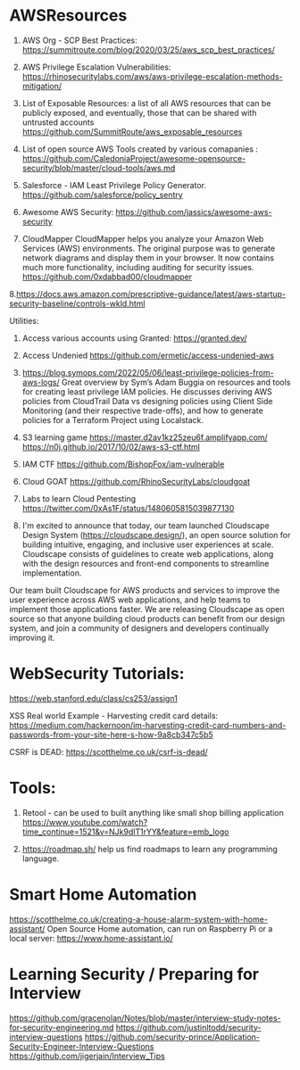 # AWSResources

1. AWS Org - SCP Best Practices:
https://summitroute.com/blog/2020/03/25/aws_scp_best_practices/

2. AWS Privilege Escalation Vulnerabilities:
https://rhinosecuritylabs.com/aws/aws-privilege-escalation-methods-mitigation/

3. List of Exposable Resources:
a list of all AWS resources that can be publicly exposed, and eventually, those that can be shared with untrusted accounts
https://github.com/SummitRoute/aws_exposable_resources

4. List of open source AWS Tools created by various comapanies :
https://github.com/CaledoniaProject/awesome-opensource-security/blob/master/cloud-tools/aws.md

5. Salesforce - IAM Least Privilege Policy Generator.
https://github.com/salesforce/policy_sentry

6. Awesome AWS Security:
https://github.com/jassics/awesome-aws-security

7. CloudMapper
CloudMapper helps you analyze your Amazon Web Services (AWS) environments. The original purpose was to generate network diagrams and display them in your browser. It now contains much more functionality, including auditing for security issues.
https://github.com/0xdabbad00/cloudmapper

8.https://docs.aws.amazon.com/prescriptive-guidance/latest/aws-startup-security-baseline/controls-wkld.html


Utilities:
1. Access various accounts using Granted:
https://granted.dev/

2. Access Undenied
https://github.com/ermetic/access-undenied-aws

3. https://blog.symops.com/2022/05/06/least-privilege-policies-from-aws-logs/
Great overview by Sym’s Adam Buggia on resources and tools for creating least privilege IAM policies. He discusses deriving AWS policies from CloudTrail Data vs designing policies using Client Side Monitoring (and their respective trade-offs), and how to generate policies for a Terraform Project using Localstack.

4. S3 learning game
https://master.d2av1kz25zeu6f.amplifyapp.com/
https://n0j.github.io/2017/10/02/aws-s3-ctf.html

5. IAM CTF
https://github.com/BishopFox/iam-vulnerable

6. Cloud GOAT
https://github.com/RhinoSecurityLabs/cloudgoat

7. Labs to learn Cloud Pentesting
https://twitter.com/0xAs1F/status/1480605815039877130

8.  I'm excited to announce that today, our team launched Cloudscape Design System (https://cloudscape.design/), an open source solution for building intuitive, engaging, and inclusive user experiences at scale. Cloudscape consists of guidelines to create web applications, along with the design resources and front-end components to streamline implementation.

Our team built Cloudscape for AWS products and services to improve the user experience across AWS web applications, and help teams to implement those applications faster. We are releasing Cloudscape as open source so that anyone building cloud products can benefit from our design system, and join a community of designers and developers continually improving it.


# WebSecurity Tutorials:
https://web.stanford.edu/class/cs253/assign1

XSS Real world Example - Harvesting credit card details:
https://medium.com/hackernoon/im-harvesting-credit-card-numbers-and-passwords-from-your-site-here-s-how-9a8cb347c5b5

CSRF is DEAD:
https://scotthelme.co.uk/csrf-is-dead/

# Tools:
1. Retool - can be used to built anything like small shop billing application
https://www.youtube.com/watch?time_continue=1521&v=NJk9dlT1rYY&feature=emb_logo

2. https://roadmap.sh/ help us find roadmaps to learn any programming language.



# Smart Home Automation
https://scotthelme.co.uk/creating-a-house-alarm-system-with-home-assistant/
Open Source Home automation, can run on Raspberry Pi or a local server:
https://www.home-assistant.io/

# Learning Security / Preparing for Interview
https://github.com/gracenolan/Notes/blob/master/interview-study-notes-for-security-engineering.md
https://github.com/justinltodd/security-interview-questions
https://github.com/security-prince/Application-Security-Engineer-Interview-Questions
https://github.com/jigerjain/Interview_Tips



